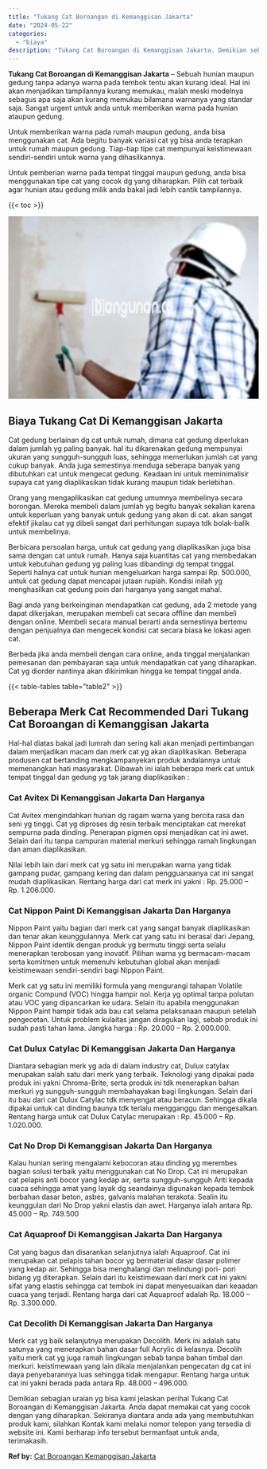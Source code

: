 ```yaml
---
title: "Tukang Cat Boroangan di Kemanggisan Jakarta"
date: "2024-05-22"
categories: 
  - "biaya"
description: "Tukang Cat Boroangan di Kemanggisan Jakarta. Demikian sebagian uraian yg bisa kami jelaskan perihal Tukang Cat Boroangan di Kemanggisan Jakarta. Anda dapat m..."
---
```


**Tukang Cat Boroangan di Kemanggisan Jakarta** – Sebuah hunian maupun gedung tanpa adanya warna pada tembok tentu akan kurang ideal. Hal ini akan menjadikan tampilannya kurang memukau, malah meski modelnya sebagus apa saja akan kurang memukau bilamana warnanya yang standar saja. Sangat urgent untuk anda untuk memberikan warna pada hunian ataupun gedung.

Untuk memberikan warna pada rumah maupun gedung, anda bisa menggunakan cat. Ada begitu banyak variasi cat yg bisa anda terapkan untuk rumah maupun gedung. Tiap-tiap tipe cat mempunyai keistimewaan sendiri-sendiri untuk warna yang dihasilkannya.

Untuk pemberian warna pada tempat tinggal maupun gedung, anda bisa menggunakan tipe cat yang cocok dg yang diharapkan. Pilih cat terbaik agar hunian atau gedung milik anda bakal jadi lebih cantik tampilannya.

{{< toc >}}

![Tukang Cat Boroangan di Kemanggisan Jakarta](/images/jasa-cat-murah34.png)

## Biaya Tukang Cat Di Kemanggisan Jakarta

Cat gedung berlainan dg cat untuk rumah, dimana cat gedung diperlukan dalam jumlah yg paling banyak. hal itu dikarenakan gedung mempunyai ukuran yang sungguh-sungguh luas, sehingga memerlukan jumlah cat yang cukup banyak. Anda juga semestinya menduga seberapa banyak yang dibutuhkan cat untuk mengecat gedung. Keadaan ini untuk meminimalisir supaya cat yang diaplikasikan tidak kurang maupun tidak berlebihan.

Orang yang mengaplikasikan cat gedung umumnya membelinya secara borongan. Mereka membeli dalam jumlah yg begitu banyak sekalian karena untuk keperluan yang banyak untuk gedung yang akan di cat. akan sangat efektif jikalau cat yg dibeli sangat dari perhitungan supaya tdk bolak-balik untuk membelinya.

Berbicara persoalan harga, untuk cat gedung yang diaplikasikan juga bisa sama dengan cat untuk rumah. Hanya saja kuantitas cat yang membedakan untuk kebutuhan gedung yg paling luas dibandingi dg tempat tinggal. Seperti halnya cat untuk hunian mengeluarkan harga sampai Rp. 500.000, untuk cat gedung dapat mencapai jutaan rupiah. Kondisi inilah yg menghasilkan cat gedung poin dari harganya yang sangat mahal.

Bagi anda yang berkeinginan mendapatkan cat gedung, ada 2 metode yang dapat dikerjakan, merupakan membeli cat secara offline dan membeli dengan online. Membeli secara manual berarti anda semestinya bertemu dengan penjualnya dan mengecek kondisi cat secara biasa ke lokasi agen cat.

Berbeda jika anda membeli dengan cara online, anda tinggal menjalankan pemesanan dan pembayaran saja untuk mendapatkan cat yang diharapkan. Cat yg diorder nantinya akan dikirimkan hingga ke tempat tinggal anda.

{{< table-tables table="table2" >}}

## Beberapa Merk Cat Recommended Dari Tukang Cat Boroangan di Kemanggisan Jakarta

Hal-hal diatas bakal jadi lumrah dan sering kali akan menjadi pertimbangan dalam menjadikan macam dan merk cat yg akan diaplikasikan. Beberapa produsen cat bertanding mengkampanyekan produk andalannya untuk memenangkan hati masyarakat. Dibawah ini ialah beberapa merk cat untuk tempat tinggal dan gedung yg tak jarang diaplikasikan :

### Cat Avitex Di Kemanggisan Jakarta Dan Harganya

Cat Avitex mengindahkan hunian dg ragam warna yang bercita rasa dan seni yg tinggi. Cat yg diproses dg resin terbaik menciptakan cat merekat sempurna pada dinding. Penerapan pigmen opsi menjadikan cat ini awet. Selain dari itu tanpa campuran material merkuri sehingga ramah lingkungan dan aman diaplikasikan.

Nilai lebih lain dari merk cat yg satu ini merupakan warna yang tidak gampang pudar, gampang kering dan dalam pengguanaanya cat ini sangat mudah diaplikasikan. Rentang harga dari cat merk ini yakni : Rp. 25.000 – Rp. 1.206.000.

### Cat Nippon Paint Di Kemanggisan Jakarta Dan Harganya

Nippon Paint yaitu bagian dari merk cat yang sangat banyak diaplikasikan dan tenar akan keunggulannya. Merk cat yang satu ini berasal dari Jepang, Nippon Paint identik dengan produk yg bermutu tinggi serta selalu menerapkan terobosan yang inovatif. Pilihan warna yg bermacam-macam serta komitmen untuk memenuhi kebutuhan global akan menjadi keistimewaan sendiri-sendiri bagi Nippon Paint.

Merk cat yg satu ini memiliki formula yang mengurangi tahapan Volatile organic Compund (VOC) hingga hampir nol. Kerja yg optimal tanpa polutan atau VOC yang dipancarkan ke udara. Selain itu apabila menggunakan Nippon Paint hampir tidak ada bau cat selama pelaksanaan maupun setelah pengecetan. Untuk problem kulaitas jangan diragukan lagi, sebab produk ini sudah pasti tahan lama. Jangka harga : Rp. 20.000 – Rp. 2.000.000.

### Cat Dulux Catylac Di Kemanggisan Jakarta Dan Harganya

Diantara sebagian merk yg ada di dalam industry cat, Dulux catylax merupakan salah satu dari merk yang terbaik. Teknologi yang dipakai pada produk ini yakni Chroma-Brite, serta produk ini tdk menerapkan bahan merkuri yg sungguh-sungguh membahayakan bagi lingkungan. Selain dari itu bau dari cat Dulux Catylac tdk menyengat atau beracun. Sehingga dikala dipakai untuk cat dinding baunya tdk terlalu mengganggu dan mengesalkan. Rentang harga untuk cat Dulux Catylac merupakan : Rp. 45.000 – Rp. 1.020.000.

### Cat No Drop Di Kemanggisan Jakarta Dan Harganya

Kalau hunian sering mengalami kebocoran atau dinding yg merembes bagian solusi terbaik yaitu menggunakan cat No Drop. Cat ini merupakan cat pelapis anti bocor yang kedap air, serta sungguh-sungguh Anti kepada cuaca sehingga amat yang layak dg seandainya digunakan kepada tembok berbahan dasar beton, asbes, galvanis malahan terakota. Sealin itu keunggulan dari No Drop yakni elastis dan awet. Harganya ialah antara Rp. 45.000 – Rp. 749.500

### Cat Aquaproof Di Kemanggisan Jakarta Dan Harganya

Cat yang bagus dan disarankan selanjutnya ialah Aquaproof. Cat ini merupakan cat pelapis tahan bocor yg bermaterial dasar dasar polimer yang kedap air. Sehingga bisa menghalangi dan melindungi pori- pori bidang yg diterapkan. Selain dari itu keistimewaan dari merk cat ini yakni sifat yang elastis sehingga cat tembok ini dapat menyesuaikan dari keaadan cuaca yang terjadi. Rentang harga dari cat Aquaproof adalah Rp. 18.000 – Rp. 3.300.000.

### Cat Decolith Di Kemanggisan Jakarta Dan Harganya

Merk cat yg baik selanjutnya merupakan Decolith. Merk ini adalah satu satunya yang menerapkan bahan dasar full Acrylic di kelasnya. Decolih yaitu merk cat yg juga ramah lingkungan sebab tanpa bahan timbal dan merkuri. keistimewaan yang lain dikala menjalankan pengecatan dg cat ini daya penyebarannya luas sehingga tidak mengapur. Rentang harga untuk cat ini yakni berada pada antara Rp. 48.000 – 496.000.

Demikian sebagian uraian yg bisa kami jelaskan perihal Tukang Cat Boroangan di Kemanggisan Jakarta. Anda dapat memakai cat yang cocok dengan yang diharapkan. Sekiranya diantara anda ada yang membutuhkan produk kami, silahkan Kontak kami melalui nomor telepon yang tersedia di website ini. Kami berharap info tersebut bermanfaat untuk anda, terimakasih.

**Ref by:** [Cat Boroangan Kemanggisan Jakarta](https://id.wikipedia.org/wiki/Cat)
